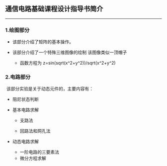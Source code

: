 ## 通信电路基础课程设计指导书简介

---

### 1.绘图部分

+ 该部分介绍了矩阵的基本操作。

 + 该部分介绍了一个特殊三维图像的绘制 该图像类似一顶帽子
   + 函数方程为 z=sin(sqrt(x^2+y^2))/sqrt(x^2+y^2)

### 2.电路部分

​	该部分实验是关于动态元件的，主要内容有：

+ 阻尼状态判断

+ 基本电路求解

  + 支路法

  + 回路法和网孔法

+ 动态电路求解
  + 一阶电路的三要素法
  + 微分方程求解













